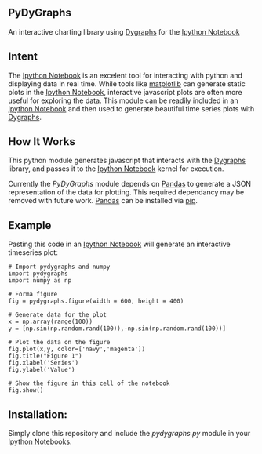 PyDyGraphs
-----
An interactive charting library using [Dygraphs](http://dygraphs.com/) for the [Ipython Notebook](http://ipython.org/notebook.html)

## Intent

The [Ipython Notebook](http://ipython.org/notebook.html) is an excelent tool for interacting with python and displaying data in real time. While tools like [matplotlib](http://matplotlib.org/) can generate static plots in the [Ipython Notebook](http://ipython.org/notebook.html), interactive javascript plots are often more useful for exploring the data. This module can be readily included in an [Ipython Notebook](http://ipython.org/notebook.html) and then used to generate beautiful time series plots with [Dygraphs](http://dygraphs.com/).

## How It Works

This python module generates javascript that interacts with the [Dygraphs](http://dygraphs.com/) library, and passes it to the [Ipython Notebook](http://ipython.org/notebook.html) kernel for execution.

Currently the *PyDyGraphs* module depends on [Pandas](http://pandas.pydata.org/) to generate a JSON representation of the data for plotting. This required dependancy may be removed with future work. [Pandas](http://pandas.pydata.org/) can be installed via [pip](https://pypi.python.org/pypi/pip).

## Example

Pasting this code in an [Ipython Notebook](http://ipython.org/notebook.html) will generate an interactive timeseries plot:

    # Import pydygraphs and numpy
    import pydygraphs
    import numpy as np

    # Forma figure
    fig = pydygraphs.figure(width = 600, height = 400)

    # Generate data for the plot
    x = np.array(range(100))
    y = [np.sin(np.random.rand(100)),-np.sin(np.random.rand(100))]

    # Plot the data on the figure
    fig.plot(x,y, color=['navy','magenta'])
    fig.title("Figure 1")
    fig.xlabel('Series')
    fig.ylabel('Value')

    # Show the figure in this cell of the notebook
    fig.show()

## Installation:
Simply clone this repository and include the *pydygraphs.py* module in your [Ipython Notebooks](http://ipython.org/notebook.html).


